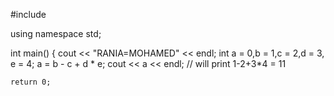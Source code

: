 #include <iostream>

using namespace std;

int main()
{
    cout << "RANIA=MOHAMED" << endl;
    int a = 0,b = 1,c = 2,d = 3, e = 4;
    a = b - c + d * e;
    cout << a << endl; // will print 1-2+3*4 = 11
    
    return 0;
